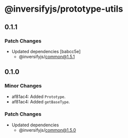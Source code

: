 # @inversifyjs/prototype-utils

## 0.1.1

### Patch Changes

- Updated dependencies [babcc5e]
  - @inversifyjs/common@1.5.1

## 0.1.0

### Minor Changes

- af81ac4: Added `Prototype`.
- af81ac4: Added `getBaseType`.

### Patch Changes

- Updated dependencies
  - @inversifyjs/common@1.5.0
